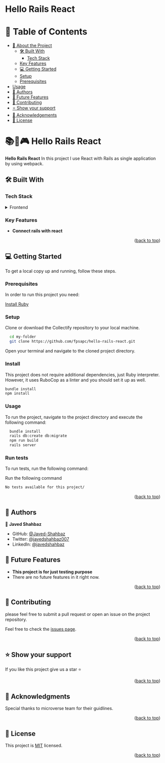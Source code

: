 <a name="readme-top"></a>

# Hello Rails React



<!-- TABLE OF CONTENTS -->

# 📗 Table of Contents

- [📖 About the Project](#about-project)
  - [🛠 Built With](#built-with)
    - [Tech Stack](#tech-stack)
  - [Key Features](#key-features)
  - [💻 Getting Started](#getting-started)
  - [Setup](#setup)
  - [Prerequisites](#prerequisites)
 - [Usage](#usage)
- [👥 Authors](#authors)
- [🔭 Future Features](#future-features)
- [🤝 Contributing](#contributing)
- [⭐️ Show your support](#support)
- [🙏 Acknowledgements](#acknowledgements)
- [📝 License](#license)

<!-- PROJECT DESCRIPTION -->

# 📚🎵🎮 Hello Rails React <a name="about-project"></a>

**Hello Rails React** In this project I use React with Rails as single application by using webpack. 

## 🛠 Built With <a name="built-with"></a>

### Tech Stack <a name="tech-stack"></a>

<!-- <details>
  <summary>Client</summary>
  <ul>
    <li><a href="https://reactjs.org/">React.js</a></li>
  </ul>
</details> -->

<details>
<summary>Frontend</summary>
  <ul>
    <li><a href="https://www.react.dev/">React</a></li>
  </ul>

<summary>Backend</summary>
  <ul>
    <li><a href="https://www.postgresql.org/">PostgreSQL</a></li>
  </ul>
  <ul>
    <li><a href="https://www.ruby.org/">Ruby</a></li>
  </ul>
  <ul>
    <li><a href="https://www.rubyonrails.org/">Ruby on Rails</a></li>
  </ul>
</details>


<!-- Features -->

### Key Features <a name="key-features"></a>

- **Connect rails with react** 

<p align="right">(<a href="#readme-top">back to top</a>)</p>

<!-- GETTING STARTED -->

## 💻 Getting Started <a name="getting-started"></a>

To get a local copy up and running, follow these steps.

### Prerequisites

In order to run this project you need:

[Install Ruby](https://www.ruby-lang.org/en/documentation/installation/)

### Setup

Clone or download the Collectify repository to your local machine.
```sh
  cd my-folder
  git clone https://github.com/fpsapc/hello-rails-react.git
```
Open your terminal and navigate to the cloned project directory.

### Install

This project does not require additional dependencies, just Ruby interpreter. However, it uses RuboCop as a linter and you should set it up as well.

```sh
bundle install
npm install
```


### Usage
 
To run the project, navigate to the project directory and execute the following command:

```sh
  bundle install
  rails db:create db:migrate 
  npm run build
  rails server
```

### Run tests

To run tests, run the following command:

Run the following command
```sh
No tests available for this project/
```

<p align="right">(<a href="#readme-top">back to top</a>)</p>

## 👥 Authors <a name="authors"></a>

👤 **Javed Shahbaz**

- GitHub: [@Javed-Shahbaz](https://github.com/Javed-Shahbaz)
- Twitter: [@javedshahbaz007](https://twitter.com/javedshahbaz007)
- LinkedIn: [@javedshahbaz](https://www.linkedin.com/in/javedshahbaz/)

<!-- FUTURE FEATURES -->

## 🔭 Future Features <a name="future-features"></a>

- **This project is for just testing purpose**
- There are no future features in it right now.

<p align="right">(<a href="#readme-top">back to top</a>)</p>

<!-- CONTRIBUTING -->

## 🤝 Contributing <a name="contributing"></a>

please feel free to submit a pull request or open an issue on the project repository.

Feel free to check the [issues page](https://github.com/Javed-Shahbaz/hello-rails-react/issues/).

<p align="right">(<a href="#readme-top">back to top</a>)</p>

<!-- SUPPORT -->

## ⭐️ Show your support <a name="support"></a>

If you like this project give us a star ⭐️

<p align="right">(<a href="#readme-top">back to top</a>)</p>

<!-- ACKNOWLEDGEMENTS -->

## 🙏 Acknowledgments <a name="acknowledgements"></a>

Special thanks to microverse team for their guidlines.

<p align="right">(<a href="#readme-top">back to top</a>)</p>


<!-- LICENSE -->

## 📝 License <a name="license"></a>

This project is [MIT](./LICENSE) licensed.


<p align="right">(<a href="#readme-top">back to top</a>)</p>